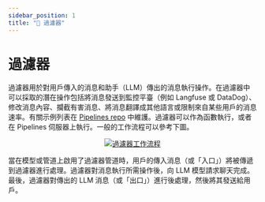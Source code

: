 ```yaml
---
sidebar_position: 1
title: "🚰 過濾器"
---
```


# 過濾器

過濾器用於對用戶傳入的消息和助手（LLM）傳出的消息執行操作。在過濾器中可以採取的潛在操作包括將消息發送到監控平臺（例如 Langfuse 或 DataDog）、修改消息內容、攔截有害消息、將消息翻譯成其他語言或限制來自某些用戶的消息速率。有關示例列表在 [Pipelines repo](https://github.com/open-webui/pipelines/tree/main/examples/filters) 中維護。過濾器可以作為函數執行，或者在 Pipelines 伺服器上執行。一般的工作流程可以參考下圖。

<p align="center">
  <a href="#">
    <img src="/images/pipelines/filters.png" alt="過濾器工作流程" />
  </a>
</p>

當在模型或管道上啟用了過濾器管道時，用戶的傳入消息（或「入口」）將被傳遞到過濾器進行處理。過濾器對消息執行所需操作後，向 LLM 模型請求聊天完成。最後，過濾器對傳出的 LLM 消息（或「出口」）進行後處理，然後將其發送給用戶。
